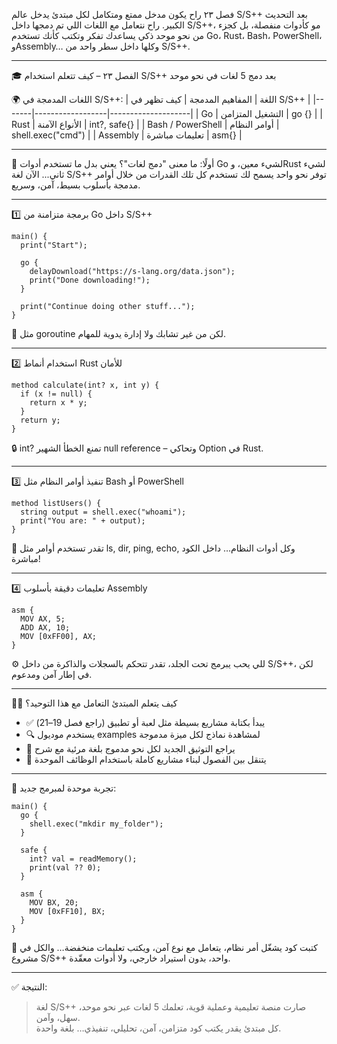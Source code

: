 فصل ٢٣ راح يكون مدخل ممتع ومتكامل لكل مبتدئ يدخل عالم S/S++ بعد التحديث الكبير. راح نتعامل مع اللغات اللي تم دمجها داخل S/S++، مو كأدوات منفصلة، بل كجزء من نحو موحد ذكي يساعدك تفكر وتكتب كأنك تستخدم Go، Rust، Bash، PowerShell، وAssembly… وكلها داخل سطر واحد من S/S++.

---

🎓 الفصل ٢٣ – كيف تتعلم استخدام S/S++ بعد دمج 5 لغات في نحو موحد

🌍 اللغات المدمجة في S/S++:
| اللغة | المفاهيم المدمجة | كيف تظهر في S/S++ |
|-------|------------------|--------------------|
| Go | التشغيل المتزامن | go {} |
| Rust | الأنواع الآمنة | int?, safe{} |
| Bash / PowerShell | أوامر النظام | shell.exec("cmd") |
| Assembly | تعليمات مباشرة | asm{} |

---

🧠 أولًا: ما معنى "دمج لغات"؟
يعني بدل ما تستخدم أدوات Go لشيء معين، وRust لشيء ثاني... الآن لغة S/S++ توفر نحو واحد يسمح لك تستخدم كل تلك القدرات من خلال أوامر مدمجة بأسلوب بسيط، آمن، وسريع.

---

1️⃣ برمجة متزامنة من Go داخل S/S++

```spp
main() {
  print("Start");

  go {
    delayDownload("https://s-lang.org/data.json");
    print("Done downloading!");
  }

  print("Continue doing other stuff...");
}
```

🔄 مثل goroutine لكن من غير تشابك ولا إدارة يدوية للمهام.

---

2️⃣ استخدام أنماط Rust للأمان

```spp
method calculate(int? x, int y) {
  if (x != null) {
    return x * y;
  }
  return y;
}
```

🔒 int? تمنع الخطأ الشهير null reference – وتحاكي Option<T> في Rust.

---

3️⃣ تنفيذ أوامر النظام مثل Bash أو PowerShell

```spp
method listUsers() {
  string output = shell.exec("whoami");
  print("You are: " + output);
}
```

🧪 تقدر تستخدم أوامر مثل ls, dir, ping, echo, وكل أدوات النظام… داخل الكود مباشرة!

---

4️⃣ تعليمات دقيقة بأسلوب Assembly

```spp
asm {
  MOV AX, 5;
  ADD AX, 10;
  MOV [0xFF00], AX;
}
```

⚙️ للي يحب يبرمج تحت الجلد، تقدر تتحكم بالسجلات والذاكرة من داخل S/S++، لكن في إطار آمن ومدعوم.

---

👨‍🏫 كيف يتعلم المبتدئ التعامل مع هذا التوحيد؟
- ✅ يبدأ بكتابة مشاريع بسيطة مثل لعبة أو تطبيق (راجع فصل 19–21)
- 🔍 يستخدم موديول examples لمشاهدة نماذج لكل ميزة مدموجة
- 📘 يراجع التوثيق الجديد لكل نحو مدموج بلغة مرئية مع شرح
- 🔁 يتنقل بين الفصول لبناء مشاريع كاملة باستخدام الوظائف الموحدة

---

🚀 تجربة موحدة لمبرمج جديد:

```spp
main() {
  go {
    shell.exec("mkdir my_folder");
  }

  safe {
    int? val = readMemory();
    print(val ?? 0);
  }

  asm {
    MOV BX, 20;
    MOV [0xFF10], BX;
  }
}
```

🎯 كتبت كود يشغّل أمر نظام، يتعامل مع نوع آمن، ويكتب تعليمات منخفضة… والكل في مشروع S/S++ واحد، بدون استيراد خارجي، ولا أدوات معقّدة.

---

✅ النتيجة:
> لغة S/S++ صارت منصة تعليمية وعملية قوية، تعلمك 5 لغات عبر نحو موحد، سهل، وآمن.  
> كل مبتدئ يقدر يكتب كود متزامن، آمن، تحليلي، تنفيذي… بلغة واحدة.

